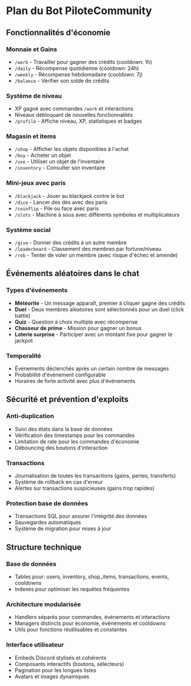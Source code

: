 # Plan du Bot PiloteCommunity

## Fonctionnalités d'économie

### Monnaie et Gains
- `/work` - Travailler pour gagner des crédits (cooldown: 1h)
- `/daily` - Récompense quotidienne (cooldown: 24h)
- `/weekly` - Récompense hebdomadaire (cooldown: 7j)
- `/balance` - Vérifier son solde de crédits

### Système de niveau
- XP gagné avec commandes `/work` et interactions
- Niveaux débloquant de nouvelles fonctionnalités
- `/profile` - Affiche niveau, XP, statistiques et badges

### Magasin et items
- `/shop` - Afficher les objets disponibles à l'achat
- `/buy` - Acheter un objet
- `/use` - Utiliser un objet de l'inventaire
- `/inventory` - Consulter son inventaire

### Mini-jeux avec paris
- `/blackjack` - Jouer au blackjack contre le bot
- `/dice` - Lancer des dés avec des paris
- `/coinflip` - Pile ou face avec paris
- `/slots` - Machine à sous avec différents symboles et multiplicateurs

### Système social
- `/give` - Donner des crédits à un autre membre
- `/leaderboard` - Classement des membres par fortune/niveau
- `/rob` - Tenter de voler un membre (avec risque d'échec et amende)

## Événements aléatoires dans le chat

### Types d'événements
- **Météorite** - Un message apparaît, premier à cliquer gagne des crédits
- **Duel** - Deux membres aléatoires sont sélectionnés pour un duel (click battle)
- **Quiz** - Question à choix multiple avec récompense
- **Chasseur de prime** - Mission pour gagner un bonus
- **Loterie surprise** - Participer avec un montant fixe pour gagner le jackpot

### Temporalité
- Événements déclenchés après un certain nombre de messages
- Probabilité d'événement configurable
- Horaires de forte activité avec plus d'événements

## Sécurité et prévention d'exploits

### Anti-duplication
- Suivi des états dans la base de données
- Vérification des timestamps pour les commandes
- Limitation de rate pour les commandes d'économie
- Débouncing des boutons d'interaction

### Transactions
- Journalisation de toutes les transactions (gains, pertes, transferts)
- Système de rollback en cas d'erreur
- Alertes sur transactions suspicieuses (gains trop rapides)

### Protection base de données
- Transactions SQL pour assurer l'intégrité des données
- Sauvegardes automatiques
- Système de migration pour mises à jour

## Structure technique

### Base de données
- Tables pour: users, inventory, shop_items, transactions, events, cooldowns
- Indexes pour optimiser les requêtes fréquentes

### Architecture modularisée
- Handlers séparés pour commandes, événements et interactions
- Managers distincts pour économie, événements et cooldowns
- Utils pour fonctions réutilisables et constantes

### Interface utilisateur
- Embeds Discord stylisés et cohérents
- Composants interactifs (boutons, sélecteurs)
- Pagination pour les longues listes
- Avatars et images dynamiques